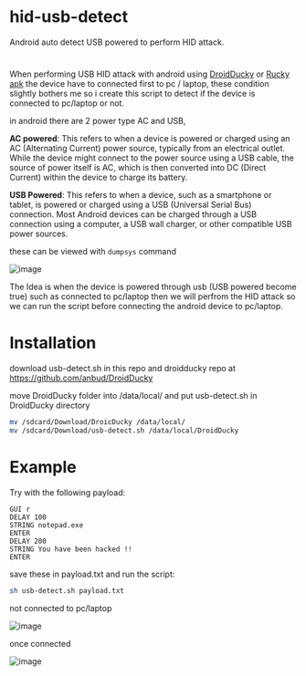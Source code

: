 # hid-usb-detect
Android auto detect USB powered to perform HID attack.
#
When performing USB HID attack with android using [DroidDucky](https://github.com/anbud/DroidDucky) or [Rucky apk](https://github.com/mayankmetha/Rucky)
the device have to connected first to pc / laptop, these condition slightly bothers me
so i create this script to detect if the device is connected to pc/laptop or not.



in android there are 2 power type AC and USB,

**AC powered**: This refers to when a device is powered or charged using an AC (Alternating Current) power source, typically from an electrical outlet. While the device might connect to the power source using a USB cable, the source of power itself is AC, which is then converted into DC (Direct Current) within the device to charge its battery.


**USB Powered**: This refers to when a device, such as a smartphone or tablet, is powered or charged using a USB (Universal Serial Bus) connection. Most Android devices can be charged through a USB connection using a computer, a USB wall charger, or other compatible USB power sources. 

these can be viewed with `dumpsys` command

![image](https://github.com/zulfi0/hid-usb-detect/assets/68773572/626840a3-95cd-4c9c-b213-b17062265382)


The Idea is when the device is powered through usb (USB powered become true) such as connected to pc/laptop then we will perfrom
the HID attack so we can run the script before connecting the android device to pc/laptop.
# Installation
download usb-detect.sh in this repo and droidducky repo at https://github.com/anbud/DroidDucky

move DroidDucky folder into /data/local/ and put usb-detect.sh in DroidDucky directory
```bash
mv /sdcard/Download/DroicDucky /data/local/
mv /sdcard/Download/usb-detect.sh /data/local/DroidDucky
```

# Example
Try with the following payload:
```dd
GUI r
DELAY 100
STRING notepad.exe
ENTER
DELAY 200
STRING You have been hacked !! 
ENTER
```

save these in payload.txt and run the script:
```sh
sh usb-detect.sh payload.txt
```

not connected to pc/laptop

![image](https://github.com/zulfi0/hid-usb-detect/assets/68773572/e80a5b9f-a172-43d1-8c4a-5c8e75872bb8)

once connected

![image](https://github.com/zulfi0/hid-usb-detect/assets/68773572/c41171a6-0078-40b7-8e13-f52abc4b7456)



